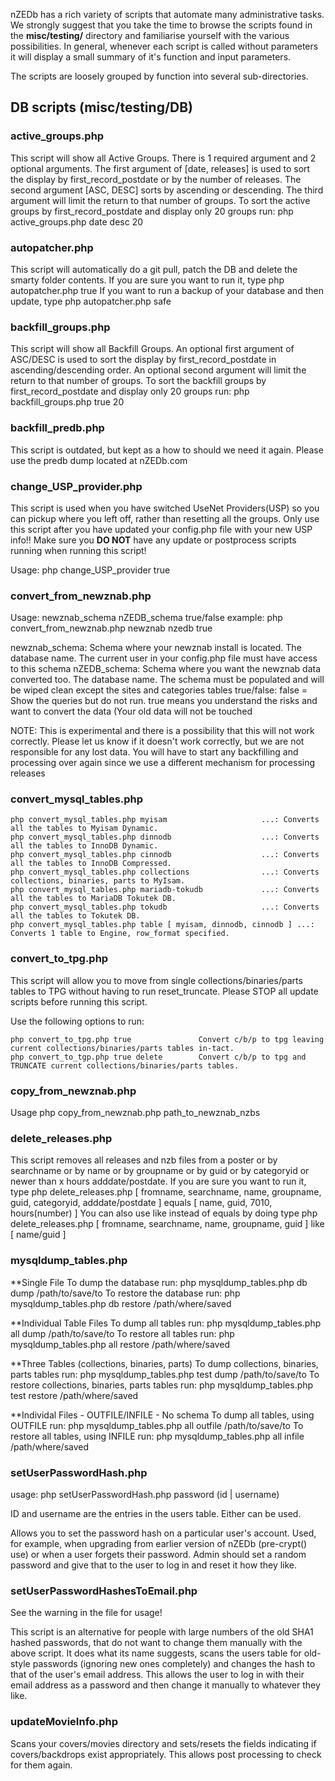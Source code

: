 nZEDb has a rich variety of scripts that automate many administrative tasks. We strongly suggest that you take the time to browse the scripts found in the **misc/testing/** directory and familiarise yourself with the various possibilities. In general, whenever each script is called without parameters it will display a small summary of it's function and input parameters.

The scripts are loosely grouped by function into several sub-directories.

## DB scripts (misc/testing/DB)

### active_groups.php 

This script will show all Active Groups. There is 1 required argument and 2 optional arguments.
The first argument of [date, releases] is used to sort the display by first_record_postdate or by the number of releases.
The second argument [ASC, DESC] sorts by ascending or descending.
The third argument will limit the return to that number of groups.
To sort the active groups by first_record_postdate and display only 20 groups run:
  php active_groups.php date desc 20

### autopatcher.php

This script will automatically do a git pull, patch the DB and delete the smarty folder contents.
If you are sure you want to run it, type php autopatcher.php true
If you want to run a backup of your database and then update, type php autopatcher.php safe

### backfill_groups.php

This script will show all Backfill Groups.
An optional first argument of ASC/DESC is used to sort the display by first_record_postdate in ascending/descending order.
An optional second argument will limit the return to that number of groups.
To sort the backfill groups by first_record_postdate and display only 20 groups run:
  php backfill_groups.php true 20

### backfill_predb.php

This script is outdated, but kept as a how to should we need it again.
Please use the predb dump located at nZEDb.com

### change_USP_provider.php

This script is used when you have switched UseNet Providers(USP) so you can pickup where you left off, rather than resetting all the groups.
Only use this script after you have updated your config.php file with your new USP info!!
Make sure you **DO NOT** have any update or postprocess scripts running when running this script!

Usage: php change_USP_provider true

### convert_from_newznab.php

Usage: newznab_schema nZEDB_schema true/false
example: php convert_from_newznab.php newznab nzedb true

newznab_schema: Schema where your newznab install is located. The database name. The current user in your config.php file must have access to this schema
nZEDB_schema: Schema where you want the newznab data converted too. The database name. The schema must be populated and will be wiped clean except the sites and categories tables
true/false: false = Show the queries but do not run.  true means you understand the risks and want to convert the data (Your old data will not be touched

NOTE: This is experimental and there is a possibility that this will not work correctly.  Please let us know if it doesn't work correctly, but we are not responsible for any lost data.
      You will have to start any backfilling and processing over again since we use a different mechanism for processing releases

### convert_mysql_tables.php

```
php convert_mysql_tables.php myisam                     ...: Converts all the tables to Myisam Dynamic.
php convert_mysql_tables.php dinnodb                    ...: Converts all the tables to InnoDB Dynamic.
php convert_mysql_tables.php cinnodb                    ...: Converts all the tables to InnoDB Compressed.
php convert_mysql_tables.php collections                ...: Converts collections, binaries, parts to MyIsam.
php convert_mysql_tables.php mariadb-tokudb             ...: Converts all the tables to MariaDB Tokutek DB.
php convert_mysql_tables.php tokudb                     ...: Converts all the tables to Tokutek DB.
php convert_mysql_tables.php table [ myisam, dinnodb, cinnodb ] ...: Converts 1 table to Engine, row_format specified.
```

### convert_to_tpg.php

This script will allow you to move from single collections/binaries/parts tables to TPG without having to run reset_truncate.
Please STOP all update scripts before running this script.

Use the following options to run:

```
php convert_to_tpg.php true               Convert c/b/p to tpg leaving current collections/binaries/parts tables in-tact.
php convert_to_tgp.php true delete        Convert c/b/p to tpg and TRUNCATE current collections/binaries/parts tables.
```

### copy_from_newznab.php 

Usage php copy_from_newznab.php path_to_newznab_nzbs

### delete_releases.php

This script removes all releases and nzb files from a poster or by searchname or by name or by groupname or by guid or by categoryid or newer than x hours adddate/postdate.
If you are sure you want to run it, type php delete_releases.php [ fromname, searchname, name, groupname, guid, categoryid, adddate/postdate ] equals [ name, guid, 7010, hours(number) ]
You can also use like instead of equals by doing type php delete_releases.php [ fromname, searchname, name, groupname, guid ] like [ name/guid ]

### mysqldump_tables.php

**Single File
To dump the database run: php mysqldump_tables.php db dump /path/to/save/to
To restore the database run: php mysqldump_tables.php db restore /path/where/saved

**Individual Table Files
To dump all tables run: php mysqldump_tables.php all dump /path/to/save/to
To restore all tables run: php mysqldump_tables.php all restore /path/where/saved

**Three Tables (collections, binaries, parts)
To dump collections, binaries, parts tables run: php mysqldump_tables.php test dump /path/to/save/to
To restore collections, binaries, parts tables run: php mysqldump_tables.php test restore /path/where/saved

**Individal Files - OUTFILE/INFILE - No schema
To dump all tables, using OUTFILE run: php mysqldump_tables.php all outfile /path/to/save/to
To restore all tables, using INFILE run: php mysqldump_tables.php all infile /path/where/saved

### setUserPasswordHash.php

usage: php setUserPasswordHash.php password (id | username)

ID and username are the entries in the users table. Either can be used.

Allows you to set the password hash on a particular user's account. Used, for example, when upgrading from earlier version of nZEDb (pre-crypt() use) or when a user forgets their password. Admin should set a random password and give that to the user to log in and reset it how they like.

### setUserPasswordHashesToEmail.php

See the warning in the file for usage!

This script is an alternative for people with large numbers of the old SHA1 hashed passwords, that do not want to change them manually with the above script. It does what its name suggests, scans the users table for old-style passwords (ignoring new ones completely) and changes the hash to that of the user's email address. This allows the user to log in with their email address as a password and then change it manually to whatever they like.

### updateMovieInfo.php

Scans your covers/movies directory and sets/resets the fields indicating if covers/backdrops exist appropriately. This allows post processing to check for them again.

### 